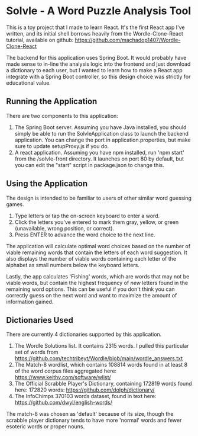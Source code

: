# Solvle - A Word Puzzle Analysis Tool

This is a toy project that I made to learn React. It's the first React app I've written, 
and its initial shell borrows heavily from the Wordle-Clone-React tutorial, available on github:
https://github.com/machadop1407/Wordle-Clone-React

The backend for this application uses Spring Boot. It would probably have made sense to in-line
the analysis logic into the frontend and just download a dictionary to each user, but I
wanted to learn how to make a React app integrate with a Spring Boot controller, so this design choice
was strictly for educational value.

## Running the Application

There are two components to this application:
1. The Spring Boot server. Assuming you have Java installed, you should simply be able to run
the SolvleApplication class to launch the backend application. You can change the port in
application.properties, but make sure to update setupProxy.js if you do.
2. A react application. Assuming you have npm installed, run 'npm start' from the
/solvle-front directory. It launches on port 80 by default, but you can edit the "start" script in 
package.json to change this.

## Using the Application
The design is intended to be familiar to users of other similar word guessing games.
1. Type letters or tap the on-screen keyboard to enter a word.
2. Click the letters you've entered to mark them gray, yellow, or green (unavailable, wrong position, or correct).
3. Press ENTER to advance the word choice to the next line.

The application will calculate optimal word choices based on the number of viable remaining words that
contain the letters of each word suggestion. It also displays the number of viable words containing
each letter of the alphabet as small numbers below the keyboard letters.

Lastly, the app calculates 'Fishing' words, which are words that may not be viable words, but contain
the highest frequency of *new* letters found in the remaining word options. This can be useful if
you don't think you can correctly guess on the next word and want to maximize the amount of 
information gained.

## Dictionaries Used
There are currently 4 dictionaries supported by this application.
1. The Wordle Solutions list. It contains 2315 words. I pulled this particular set of words from
https://github.com/techtribeyt/Wordle/blob/main/wordle_answers.txt
2. The Match-8 wordlist, which contains 108814 words found in at least 8 of the word corpus files
aggregated here: https://www.keithv.com/software/wlist/
3. The Official Scrabble Player's Dictionary, containing 172819 words found here: 172820 words: https://github.com/dolph/dictionary/
4. The InfoChimps 370103 words dataset, found in text here: https://github.com/dwyl/english-words/

The match-8 was chosen as 'default' because of its size, though the scrabble player dictionary tends to have
more 'normal' words and fewer esoteric words or proper nouns.
